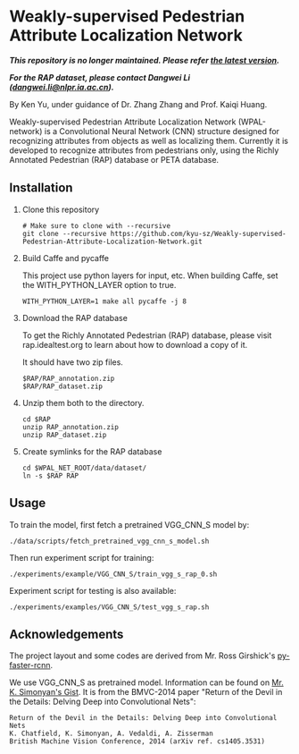 # Weakly-supervised Pedestrian Attribute Localization Network

___This repository is no longer maintained. Please refer [the latest version](https://github.com/YangZhou1994/WPAL-network).___

___For the RAP dataset, please contact Dangwei Li (dangwei.li@nlpr.ia.ac.cn).___

By Ken Yu, under guidance of Dr. Zhang Zhang and Prof. Kaiqi Huang.

Weakly-supervised Pedestrian Attribute Localization Network (WPAL-network) is a Convolutional Neural Network (CNN) structure designed for recognizing attributes from objects as well as localizing them. Currently it is developed to recognize attributes from pedestrians only, using the Richly Annotated Pedestrian (RAP) database or PETA database.

## Installation

1. Clone this repository

    ```Shell
    # Make sure to clone with --recursive
    git clone --recursive https://github.com/kyu-sz/Weakly-supervised-Pedestrian-Attribute-Localization-Network.git
    ```

2. Build Caffe and pycaffe

	This project use python layers for input, etc. When building Caffe, set the WITH_PYTHON_LAYER option to true.

    ```Shell
    WITH_PYTHON_LAYER=1 make all pycaffe -j 8
    ```

3. Download the RAP database

    To get the Richly Annotated Pedestrian (RAP) database, please visit rap.idealtest.org to learn about how to download a copy of it.

    It should have two zip files.

    ```
    $RAP/RAP_annotation.zip
    $RAP/RAP_dataset.zip
    ```

4. Unzip them both to the directory.

    ```Shell
    cd $RAP
    unzip RAP_annotation.zip
    unzip RAP_dataset.zip
    ```

5. Create symlinks for the RAP database

    ```Shell
    cd $WPAL_NET_ROOT/data/dataset/
    ln -s $RAP RAP
    ```

## Usage

To train the model, first fetch a pretrained VGG_CNN_S model by:
	
```Shell
./data/scripts/fetch_pretrained_vgg_cnn_s_model.sh
```

Then run experiment script for training:

```Shell
./experiments/example/VGG_CNN_S/train_vgg_s_rap_0.sh
```

Experiment script for testing is also available:

```Shell
./experiments/examples/VGG_CNN_S/test_vgg_s_rap.sh
```

## Acknowledgements

The project layout and some codes are derived from Mr. Ross Girshick's [py-faster-rcnn](https://github.com/rbgirshick/py-faster-rcnn).

We use VGG_CNN_S as pretrained model. Information can be found on [Mr. K. Simonyan's Gist](https://gist.github.com/ksimonyan/fd8800eeb36e276cd6f9#file-readme-md). It is from the BMVC-2014 paper "Return of the Devil in the Details: Delving Deep into Convolutional Nets":
	
```
Return of the Devil in the Details: Delving Deep into Convolutional Nets
K. Chatfield, K. Simonyan, A. Vedaldi, A. Zisserman
British Machine Vision Conference, 2014 (arXiv ref. cs1405.3531)
```
